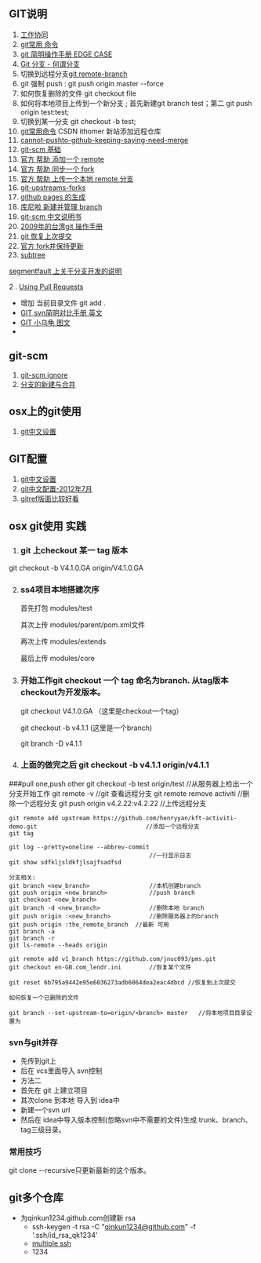 ## GIT说明
1. [工作协同](http://www.worldhello.net/gotgithub/04-work-with-others/010-fork-and-pull.html)
2. [git常用 命令](http://www.xbc.me/git-commands/)
3. [git 简明操作手册 EDGE CASE](http://gitimmersion.googol.im/lab_13.html)
4. [Git 分支 - 何谓分支](http://git-scm.com/book/zh/Git-%E5%88%86%E6%94%AF-%E4%BD%95%E8%B0%93%E5%88%86%E6%94%AF)
5. 切换到远程分支[git remote-branch ](http://stackoverflow.com/questions/945654/git-checkout-on-a-remote-branch-does-not-work)
6. git 强制 push : git push origin master --force
7. 如何恢复删除的文件 git checkout file
8. 如何将本地项目上传到一个新分支 ; 首先新建git branch test；第二 git push origin test:test;
9. 切换到某一分支 git checkout -b test;
10. [git常用命令](http://blog.csdn.net/sunboy_2050/article/details/7529022) CSDN ithomer 新站添加远程仓库
11. [cannot-pushto-github-keeping-saying-need-merge](http://stackoverflow.com/questions/10298291/cannot-pushto-github-keeping-saying-need-merge/13448568#13448568)
12. [git-scm 基础](http://git-scm.com/book/zh/Git-%E5%9F%BA%E7%A1%80-%E6%9F%A5%E7%9C%8B%E6%8F%90%E4%BA%A4%E5%8E%86%E5%8F%B2)
13. [官方 帮助 添加一个 remote](https://help.github.com/articles/adding-a-remote)
14. [官方 帮助 同步一个 fork](https://help.github.com/articles/syncing-a-fork)
15. [官方 帮助 上传一个本地 remote 分支](https://help.github.com/articles/pushing-to-a-remote#pushing-a-branch)
16. [git-upstreams-forks](https://blogs.atlassian.com/2013/07/git-upstreams-forks/)
17. [github pages 的生成](http://pages.github.com/)
18. [库尼啦 新建并管理 branch](https://github.com/Kunena/Kunena-Forum/wiki/Create-a-new-branch-with-git-and-manage-branches)
19. [git-scm 中文说明书](http://git-scm.com/book/zh/Git-%E5%9F%BA%E7%A1%80-%E6%9F%A5%E7%9C%8B%E6%8F%90%E4%BA%A4%E5%8E%86%E5%8F%B2)
20. [2009年的台湾git 操作手册](http://blog.longwin.com.tw/2009/05/git-learn-initial-command-2009/)
11. [git 恢复上次提交](http://stackoverflow.com/questions/927358/how-to-undo-the-last-git-commit)
12. [官方 fork并保持更新](https://help.github.com/articles/fork-a-repo)
13. [subtree](http://zizhujy.com/blog/post/2014/02/13/Git-subtree-%E5%91%BD%E4%BB%A4%E7%9A%84%E5%87%A0%E6%9D%A1%E5%B8%B8%E7%94%A8%E5%9C%BA%E6%99%AF.aspx)

[segmentfault 上关于分支开发的说明](http://segmentfault.com/blog/livoras/1190000002413519)



2
. [Using Pull Requests](https://help.github.com/articles/using-pull-requests)
   * 增加 当前目录文件 git add .
   * [GIT svn简明对比手册 英文](http://git.or.cz/course/svn.html)
   * [GIT 小乌龟 图文](http://www.ihiro.org/use-git-synchronize-code-to-github)
   *

## git-scm
1. [git-scm ignore](http://git-scm.com/docs/gitignore)
2. [分支的新建与合并](http://git-scm.com/book/zh/Git-%E5%88%86%E6%94%AF-%E5%88%86%E6%94%AF%E7%9A%84%E6%96%B0%E5%BB%BA%E4%B8%8E%E5%90%88%E5%B9%B6)




## osx上的git使用
1. [git中文设置](http://blog.csdn.net/shuhuai007/article/details/7276195)


## GIT配置
1. [git中文设置](http://blog.csdn.net/shuhuai007/article/details/7276195)
2. [git中文配置-2012年7月](http://blog.sina.com.cn/s/blog_4cd5d2bb01017w76.html)
3. [gitref版面比较好看](http://gitref.org/zh/creating/)

## osx git使用 实践
1. ### git 上checkout 某一 tag 版本  
git checkout -b V4.1.0.GA origin/V4.1.0.GA


2. ### ss4项目本地搭建次序  
	首先打包 modules/test

	其次上传 modules/parent/pom.xml文件

	再次上传 modules/extends

	最后上传 modules/core
3. ### 开始工作git checkout 一个 tag 命名为branch. 从tag版本checkout为开发版本。

	git checkout V4.1.0.GA	（这里是checkout一个tag）

	git checkout -b v4.1.1		(这里是一个branch)

	git branch -D v4.1.1


4. ### 上面的做完之后 git checkout -b v4.1.1 origin/v4.1.1

###pull one,push other
	git checkout -b test origin/test		//从服务器上检出一个分支开始工作
	git remote -v 							//git 查看远程分支
	git remote remove activiti				//删除一个远程分支
	git push origin v4.2.22:v4.2.22		//上传远程分支

	git remote add upstream https://github.com/henryyan/kft-activiti-demo.git								//添加一个远程分支
	git tag

	git log --pretty=oneline --abbrev-commit
											//一行显示日志
	git show sdfkljsldkfjlsajfsadfsd

	分支相关:
	git branch <new_branch>					//本机创建branch
	git push origin <new_branch>			//push branch
	git checkout <new_branch>
	git branch -d <new_branch>				//删除本地 branch
	git push origin :<new_branch>			//删除服务器上的branch
	git push origin :the_remote_branch	//最新 可用
	git branch -a
	git branch -r
	git ls-remote --heads origin

	git remote add v1_branch https://github.com/jnuc093/pms.git
	git checkout en-GB.com_lendr.ini		//恢复某个文件

	git reset 6b795a9442e95e6036273adb6064dea2eac4dbcd //恢复到上次提交

	如何恢复一个已删除的文件

	git branch --set-upstream-to=origin/<branch> master   //将本地项目目录设置为

### svn与git并存
*	先传到git上
*	后在 vcs里面导入 svn控制
*	方法二
*	首先在 git 上建立项目
*	其次clone 到本地 导入到 idea中
*	新建一个svn url
*	然后在 idea中导入版本控制(忽略svn中不需要的文件)生成 trunk、branch、tag三级目录。

### 常用技巧

git clone --recursive只更新最新的这个版本。

## git多个仓库

* 为qinkun1234.github.com创建新 rsa
	* ssh-keygen -t rsa -C "qinkun1234@github.com" -f '.ssh/id_rsa_qk1234'
	* [multiple ssh](https://coderwall.com/p/7smjkq/multiple-ssh-keys-for-different-accounts-on-github-or-gitlab)
	* 1234
	
